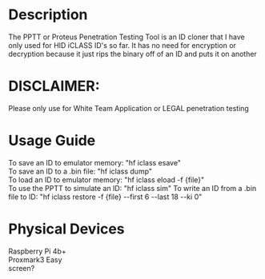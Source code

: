 # Description
The PPTT or Proteus Penetration Testing Tool is an ID cloner that I have only used for HID iCLASS ID's so far. It has no need for encryption or decryption because it just rips the binary off of an ID and puts it on another
# DISCLAIMER:
Please only use for White Team Application or LEGAL penetration testing
# Usage Guide
To save an ID to emulator memory: "hf iclass esave"  
To save an ID to a .bin file: "hf iclass dump"  
To load an ID to emulator memory: "hf iclass eload -f {file}"  
To use the PPTT to simulate an ID: "hf iclass sim"
To write an ID from a .bin file to ID: "hf iclass restore -f {file} --first 6 --last 18 --ki 0"  
# Physical Devices
Raspberry Pi 4b+  
Proxmark3 Easy  
screen?  
